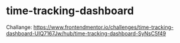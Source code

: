 # time-tracking-dashboard
Challange: https://www.frontendmentor.io/challenges/time-tracking-dashboard-UIQ7167Jw/hub/time-tracking-dashboard-SyNsC5f49
